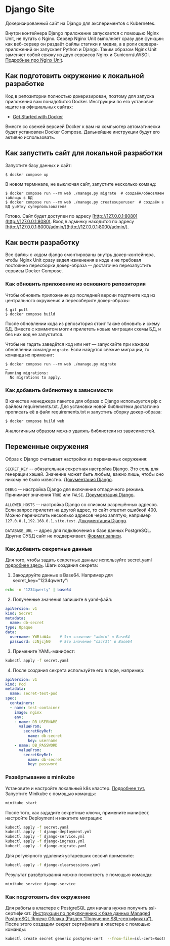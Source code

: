 # Django Site

Докеризированный сайт на Django для экспериментов с Kubernetes.

Внутри контейнера Django приложение запускается с помощью Nginx Unit, не путать с Nginx. Сервер Nginx Unit выполняет сразу две функции: как веб-сервер он раздаёт файлы статики и медиа, а в роли сервера-приложений он запускает Python и Django. Таким образом Nginx Unit заменяет собой связку из двух сервисов Nginx и Gunicorn/uWSGI. [Подробнее про Nginx Unit](https://unit.nginx.org/).

## Как подготовить окружение к локальной разработке

Код в репозитории полностью докеризирован, поэтому для запуска приложения вам понадобится Docker. Инструкции по его установке ищите на официальных сайтах:

- [Get Started with Docker](https://www.docker.com/get-started/)

Вместе со свежей версией Docker к вам на компьютер автоматически будет установлен Docker Compose. Дальнейшие инструкции будут его активно использовать.

## Как запустить сайт для локальной разработки

Запустите базу данных и сайт:

```shell
$ docker compose up
```

В новом терминале, не выключая сайт, запустите несколько команд:

```shell
$ docker compose run --rm web ./manage.py migrate  # создаём/обновляем таблицы в БД
$ docker compose run --rm web ./manage.py createsuperuser  # создаём в БД учётку суперпользователя
```

Готово. Сайт будет доступен по адресу [http://127.0.0.1:8080](http://127.0.0.1:8080). Вход в админку находится по адресу [http://127.0.0.1:8000/admin/](http://127.0.0.1:8000/admin/).

## Как вести разработку

Все файлы с кодом django смонтированы внутрь докер-контейнера, чтобы Nginx Unit сразу видел изменения в коде и не требовал постоянно пересборки докер-образа -- достаточно перезапустить сервисы Docker Compose.

### Как обновить приложение из основного репозитория

Чтобы обновить приложение до последней версии подтяните код из центрального окружения и пересоберите докер-образы:

``` shell
$ git pull
$ docker compose build
```

После обновлении кода из репозитория стоит также обновить и схему БД. Вместе с коммитом могли прилететь новые миграции схемы БД, и без них код не запустится.

Чтобы не гадать заведётся код или нет — запускайте при каждом обновлении команду `migrate`. Если найдутся свежие миграции, то команда их применит:

```shell
$ docker compose run --rm web ./manage.py migrate
…
Running migrations:
  No migrations to apply.
```

### Как добавить библиотеку в зависимости

В качестве менеджера пакетов для образа с Django используется pip с файлом requirements.txt. Для установки новой библиотеки достаточно прописать её в файл requirements.txt и запустить сборку докер-образа:

```sh
$ docker compose build web
```

Аналогичным образом можно удалять библиотеки из зависимостей.

<a name="env-variables"></a>
## Переменные окружения

Образ с Django считывает настройки из переменных окружения:

`SECRET_KEY` -- обязательная секретная настройка Django. Это соль для генерации хэшей. Значение может быть любым, важно лишь, чтобы оно никому не было известно. [Документация Django](https://docs.djangoproject.com/en/3.2/ref/settings/#secret-key).

`DEBUG` -- настройка Django для включения отладочного режима. Принимает значения `TRUE` или `FALSE`. [Документация Django](https://docs.djangoproject.com/en/3.2/ref/settings/#std:setting-DEBUG).

`ALLOWED_HOSTS` -- настройка Django со списком разрешённых адресов. Если запрос прилетит на другой адрес, то сайт ответит ошибкой 400. Можно перечислить несколько адресов через запятую, например `127.0.0.1,192.168.0.1,site.test`. [Документация Django](https://docs.djangoproject.com/en/3.2/ref/settings/#allowed-hosts).

`DATABASE_URL` -- адрес для подключения к базе данных PostgreSQL. Другие СУБД сайт не поддерживает. [Формат записи](https://github.com/jacobian/dj-database-url#url-schema).

### Как добавить секретные данные 

Для того, чтобы задать секретные данные используйте secret.yaml [подробнее здесь](https://kubernetes.io/docs/concepts/configuration/secret/). 
Шаги создания секрета:
1. Закодируйте данные  в Base64. Например для secret_key="1234qwerty": 

```bash
echo -n "1234qwerty" | base64
```

2. Полученные значения запишите в yaml-файл:

```yaml
apiVersion: v1
kind: Secret
metadata:
  name: db-secret
type: Opaque
data:
  username: YWRtaW4=    # Это значение "admin" в Base64
  password: czNjcjN0    # Это значение "s3cr3t" в Base64
```

3. Примените YAML-манифеcт:

```bash
kubectl apply -f secret.yaml
```

4. После создания секрета используйте его в поде, например:
```yaml
apiVersion: v1
kind: Pod
metadata:
  name: secret-test-pod
spec:
  containers:
  - name: test-container
    image: nginx
    env:
    - name: DB_USERNAME
      valueFrom:
        secretKeyRef:
          name: db-secret
          key: username
    - name: DB_PASSWORD
      valueFrom:
        secretKeyRef:
          name: db-secret
          key: password
```

### Развёртывание в minikube

Установите и настройте локальный k8s кластер. [Подробнее тут.](https://kubernetes.io/ru/docs/tasks/tools/install-kubectl/)
Запустите Minikube с помощью команды:

```bash
minikube start
```
После того, как зададите секретные ключи, примените манифест, настройте Deployment и накатите миграции:

```bash
kubectl apply -f secret.yaml
kubectl apply -f django-deployment.yml
kubectl apply -f django-service.yml
kubectl apply -f django-ingress.yml
kubectl apply -f django-migrate.yaml
```

Для регулярного удаления устаревших сессий примените:

```bash
kubectl apply -f django-clearsessions.yaml
```

Результат развёртывания можно посмотреть с помощью команды:

```bash
minikube service django-service
```


### Как подготовить dev окружение

Для работы в кластере с PostgreSQL для начала нужно получить ssl-сертификат. [Инструкции по подключению к базе данных Managed PostgreSQL Яндекс Облака (Раздел “Получение SSL-сертификата”).](https://yandex.cloud/ru/docs/managed-postgresql/operations/connect) После этого создадим секрет сертификата в кластере с помощью команды:

```bash
kubectl create secret generic postgres-cert  --from-file=ssl-cert=RootCA.pem  --namespace=<namespace>
```
